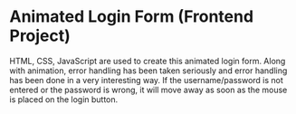 # Animated Login Form (Frontend Project)
<p>HTML, CSS, JavaScript are used to create this animated login form. Along with animation, error handling has been taken seriously and error handling has been done in a very interesting way. 
If the username/password is not entered or the password is wrong, it will move away as soon as the mouse is placed on the login button.</p>


